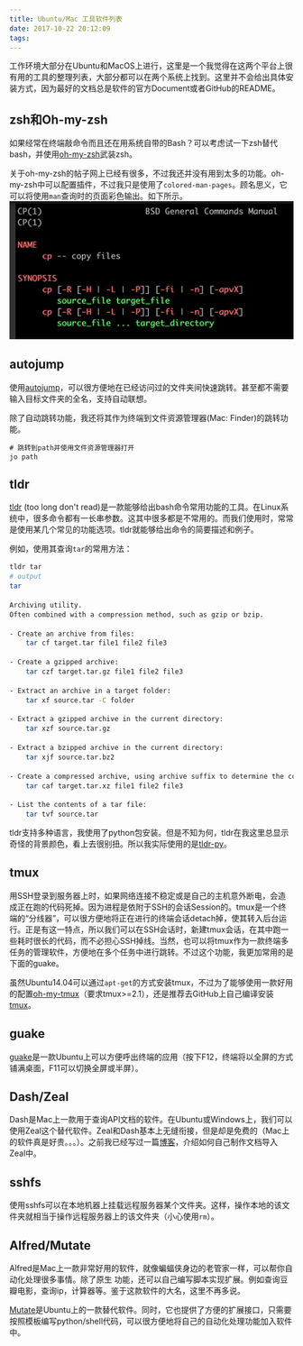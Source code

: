 ```yaml
---
title: Ubuntu/Mac 工具软件列表
date: 2017-10-22 20:12:09
tags:
---
```

工作环境大部分在Ubuntu和MacOS上进行，这里是一个我觉得在这两个平台上很有用的工具的整理列表，大部分都可以在两个系统上找到。这里并不会给出具体安装方式，因为最好的文档总是软件的官方Document或者GitHub的README。
<!-- more -->

## zsh和Oh-my-zsh

如果经常在终端敲命令而且还在用系统自带的Bash？可以考虑试一下zsh替代bash，并使用[oh-my-zsh](https://github.com/robbyrussell/oh-my-zsh)武装zsh。

关于oh-my-zsh的帖子网上已经有很多，不过我还并没有用到太多的功能。oh-my-zsh中可以配置插件，不过我只是使用了`colored-man-pages`。顾名思义，它可以将使用`man`查询时的页面彩色输出。如下所示。
![彩色的cp man页面](/img/useful_tools_colored_man_pages.jpg)

## autojump

使用[autojump](https://github.com/wting/autojump)，可以很方便地在已经访问过的文件夹间快速跳转。甚至都不需要输入目标文件夹的全名，支持自动联想。

除了自动跳转功能，我还将其作为终端到文件资源管理器(Mac: Finder)的跳转功能。
```
# 跳转到path并使用文件资源管理器打开
jo path
```

## tldr

[tldr](https://github.com/tldr-pages/tldr) (too long don't read)是一款能够给出bash命令常用功能的工具。在Linux系统中，很多命令都有一长串参数。这其中很多都是不常用的。而我们使用时，常常是使用某几个常见的功能选项。tldr就能够给出命令的简要描述和例子。

例如，使用其查询`tar`的常用方法：

``` bash
tldr tar
# output
tar

Archiving utility.
Often combined with a compression method, such as gzip or bzip.

- Create an archive from files:
    tar cf target.tar file1 file2 file3

- Create a gzipped archive:
    tar czf target.tar.gz file1 file2 file3

- Extract an archive in a target folder:
    tar xf source.tar -C folder

- Extract a gzipped archive in the current directory:
    tar xzf source.tar.gz

- Extract a bzipped archive in the current directory:
    tar xjf source.tar.bz2

- Create a compressed archive, using archive suffix to determine the compression program:
    tar caf target.tar.xz file1 file2 file3

- List the contents of a tar file:
    tar tvf source.tar
```

tldr支持多种语言，我使用了python包安装。但是不知为何，tldr在我这里总显示奇怪的背景颜色，看上去很别扭。所以我实际使用的是[tldr-py](https://github.com/lord63/tldr.py)。

## tmux

用SSH登录到服务器上时，如果网络连接不稳定或是自己的主机意外断电，会造成正在跑的代码死掉。因为进程是依附于SSH的会话Session的。tmux是一个终端的“分线器”，可以很方便地将正在进行的终端会话detach掉，使其转入后台运行。正是有这一特点，所以我们可以在SSH会话时，新建tmux会话，在其中跑一些耗时很长的代码，而不必担心SSH掉线。当然，也可以将tmux作为一款终端多任务的管理软件，方便地在多个任务中进行跳转。不过这个功能，我更加常用的是下面的guake。

虽然Ubuntu14.04可以通过`apt-get`的方式安装tmux，不过为了能够使用一款好用的配置[oh-my-tmux](https://github.com/gpakosz/.tmux)（要求tmux>=2.1），还是推荐去GitHub上自己编译安装[tmux](https://github.com/tmux/tmux)。

## guake

[guake](https://github.com/Guake/guake)是一款Ubuntu上可以方便呼出终端的应用（按下F12，终端将以全屏的方式铺满桌面，F11可以切换全屏或半屏）。

## Dash/Zeal

Dash是Mac上一款用于查询API文档的软件。在Ubuntu或Windows上，我们可以使用Zeal这个替代软件。Zeal和Dash基本上无缝衔接，但是却是免费的（Mac上的软件真是好贵。。。）。之前我已经写过一篇[博客](https://xmfbit.github.io/2017/08/26/doc2dash-usage/)，介绍如何自己制作文档导入Zeal中。

## sshfs

使用sshfs可以在本地机器上挂载远程服务器某个文件夹。这样，操作本地的该文件夹就相当于操作远程服务器上的该文件夹（小心使用`rm`）。

## Alfred/Mutate

Alfred是Mac上一款非常好用的软件，就像蝙蝠侠身边的老管家一样，可以帮你自动化处理很多事情。除了原生
功能，还可以自己编写脚本实现扩展。例如查询豆瓣电影，查询ip，计算器等。鉴于这款软件的大名，这里不再多说。

[Mutate](https://github.com/qdore/Mutate)是Ubuntu上的一款替代软件。同时，它也提供了方便的扩展接口，只需要按照模板编写python/shell代码，可以很方便地将自己的自动化处理功能加入软件中。
